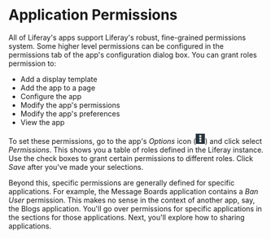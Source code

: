 # Application Permissions

All of Liferay's apps support Liferay's robust, fine-grained permissions
system. Some higher level permissions can be configured in the permissions tab
of the app's configuration dialog box. You can grant roles permission to:

- Add a display template
- Add the app to a page
- Configure the app
- Modify the app's permissions
- Modify the app's preferences
- View the app

To set these permissions, go to the app's *Options* icon
(![Options](../../../images/icon-options.png)) and click select *Permissions*.
This shows you a table of roles defined in the Liferay instance. Use the check
boxes to grant certain permissions to different roles. Click *Save* after you've
made your selections.

Beyond this, specific permissions are generally defined for specific
applications. For example, the Message Boards application contains a *Ban User*
permission. This makes no sense in the context of another app, say, the Blogs
application. You'll go over permissions for specific applications in the
sections for those applications. Next, you'll explore how to sharing
applications.
